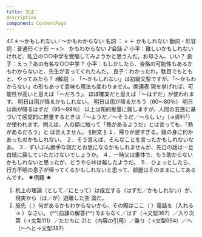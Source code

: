 ```yaml
---
title: 文法：
description
component: ContentPage
---
```



47.＊～かもしれない／～かもわからない
名詞 ： × ＋ かもしれない
動詞・形容詞：普通形＜ナ形 ー×＞   かもわからない
♪会話 ♪
小平：難しいかもしれないけれど、私立の○○中学を受験してみようかと思うんだ。お母さん、いい？ 良子：えっ？あの有名な○○中学？ 小平：もしかしたら、合格の可能性もあるかもわからないと、先生が言ってくれたんだ。 良子：わかったわ。駄目でもともと、やってみたら？
♯解説 ♭
「～かもしれない」は初級文型ですが、「～かもわからない」の形もあって意味も用法も変わりません。関連表 現を挙げれば、可能性が高いと思えば「～だろう」、ほぼ確実だと思えば「～はずだ」が使われます。
明日は雨が降るかもしれない。 明日は雨が降るだろう（60～80％）
明日は雨が降るはずだ（95～99％）
以上は知的推量に属しますが、人間の五感に基づいて感覚的に推量するときは「～ようだ／～そうだ／～らし い」（→資料｢）が使われます。例えば、人の額に触って「熱があるようだ」とは言っても、「熱があるだろう」と は言えません。
§例文 §
１．帰りが遅すぎる。娘の身に何かあったのかもしれない。
２．そう言えば、そんなことを言ったかもしれないなあ。
３．ずいぶん勝手な奴だとお思になるかもしれませんが、先日の話は一旦白紙に戻していただけないでしょうか。
４．一時父は重体で、もう助からないかもしれないと思ったが、どうやら峠は越したようだ。
５．ひょっとしたら、行方不明の息子が帰ってくるかもしれないと思って、部屋はそのままにしてあるんです。
★例題 ★
1) 机上の理論（として／にとって）は成立する（はずだ／かもしれない）が、現実から（は／が）遊離した空
論だ。    
2) 旅先（ ）何があるかもわからないから、その際はここ（ ）電話を（入れる→ ）なさい。
(^^)前課の解答(^^)
1)まもなく／はず（→文型367）／入り次第（→文型111）／ただちに
2)と（内容の引用）／乗り（→文型094）／へ（～へと→文型387）
